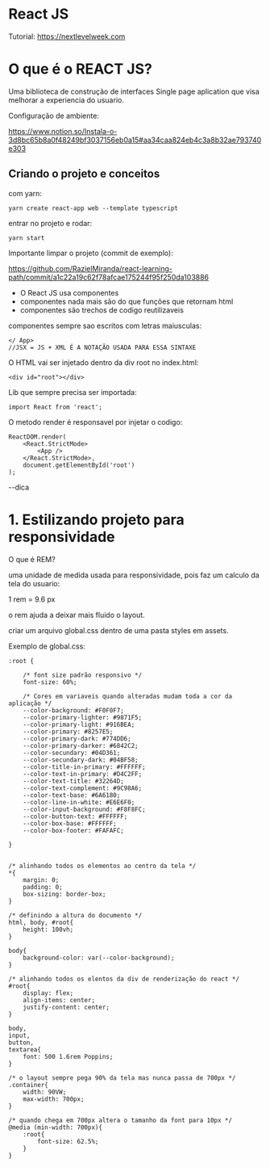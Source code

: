 # React JS

Tutorial: https://nextlevelweek.com

# O que é o REACT JS?

Uma biblioteca de construção de interfaces Single page aplication que visa melhorar a experiencia do usuario.

Configuração de ambiente:

https://www.notion.so/Instala-o-3d8bc65b8a0f48249bf3037156eb0a15#aa34caa824eb4c3a8b32ae793740e303

## Criando o projeto e conceitos

com yarn:

    yarn create react-app web --template typescript

entrar no projeto e rodar:

    yarn start

Importante limpar o projeto (commit de exemplo):

https://github.com/RazielMiranda/react-learning-path/commit/a1c22a19c62f78afcae175244f95f250da103886

- O React JS usa componentes
- componentes nada mais são do que funções que retornam html
- componentes são trechos de codigo reutilizaveis

componentes sempre sao escritos com letras maiusculas:

    </ App>
    //JSX = JS + XML É A NOTAÇÃO USADA PARA ESSA SINTAXE

O HTML vai ser injetado dentro da div root no index.html:

    <div id="root"></div>

Lib que sempre precisa ser importada:

    import React from 'react';

O metodo render é responsavel por injetar o codigo:

    ReactDOM.render(
        <React.StrictMode>
            <App />
        </React.StrictMode>,
        document.getElementById('root')
    );

--dica

# 1. Estilizando projeto para responsividade

O que é REM?

uma unidade de medida usada para responsividade, pois faz um calculo da tela do usuario:

1 rem = 9.6 px

o rem ajuda a deixar mais fluido o layout.

criar um arquivo global.css dentro de uma pasta styles em assets.

Exemplo de global.css:

    :root {

        /* font size padrão responsivo */
        font-size: 60%;

        /* Cores em variaveis quando alteradas mudam toda a cor da aplicação */
        --color-background: #F0F0F7;
        --color-primary-lighter: #9871F5;
        --color-primary-light: #916BEA;
        --color-primary: #8257E5;
        --color-primary-dark: #774DD6;
        --color-primary-darker: #6842C2;
        --color-secundary: #04D361;
        --color-secundary-dark: #04BF58;
        --color-title-in-primary: #FFFFFF;
        --color-text-in-primary: #D4C2FF;
        --color-text-title: #32264D;
        --color-text-complement: #9C98A6;
        --color-text-base: #6A6180;
        --color-line-in-white: #E6E6F0;
        --color-input-background: #F8F8FC;
        --color-button-text: #FFFFFF;
        --color-box-base: #FFFFFF;
        --color-box-footer: #FAFAFC;
    
    }


    /* alinhando todos os elementos ao centro da tela */
    *{
        margin: 0;
        padding: 0;
        box-sizing: border-box;
    }

    /* definindo a altura do documento */
    html, body, #root{
        height: 100vh;
    }

    body{
        background-color: var(--color-background);
    }

    /* alinhando todos os elentos da div de renderização do react */
    #root{
        display: flex;
        align-items: center;
        justify-content: center;
    }

    body,
    input,
    button,
    textarea{
        font: 500 1.6rem Poppins;
    }

    /* o layout sempre pega 90% da tela mas nunca passa de 700px */
    .container{
        width: 90VW;
        max-width: 700px;
    }

    /* quando chega em 700px altera o tamanho da font para 10px */
    @media (min-width: 700px){
        :root{
            font-size: 62.5%;
        }
    }

